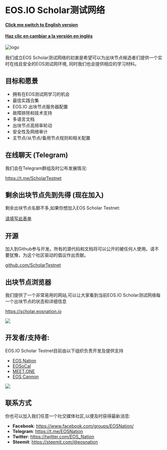 # EOS.IO Scholar测试网络

#### [Click me switch to English version](README.md)
#### [Haz clic en cambiar a la versión en inglés](README-Spanish.md)

![logo](https://steemitimages.com/DQmY3LuDiJEseTaHz31XQqW2gsX2r1PMaveCLv5ydaFCz6M/image.png)

我们成立EOS Scholar测试网络的初衷是希望可以为出块节点候选者们提供一个实时在线且安全的EOS测试网环境, 同时我们也会提供相应的学习材料。

## 目标和愿景

- 拥有在EOS测试网学习的机会
- 最佳实践合集
- EOS.IO 出块节点服务器配置
- 故障排除和技术支持
- 多语言文档
- 出块节点高频率轮动
- 安全性及网络审计
- 主节点/从节点/备用节点规则和相关配置

## 在线聊天 (Telegram)

我们会在Telegram群组及时公布发展情况:

https://t.me/ScholarTestnet

## 剩余出块节点先到先得 (现在加入)

剩余出块节点名额不多,如果你想加入EOS Scholar Testnet:

[请填写此表单](https://docs.google.com/forms/d/1wUrzzyyzqQAPIGaikxrJEKq9iDnICO9bw4mkaXalu0Y)

## 开源

加入到Github参与开发。所有的源代码和文档将可以公开的被任何人使用。请不要犹豫，为这个社区驱动的倡议作出贡献。

[github.com/ScholarTestnet](https://github.com/ScholarTestnet)

## 出块节点浏览器

我们提供了一个非常易用的网站,可以让大家看到当前EOS.IO Scholar测试网络每一个出块节点的状态和详细信息

https://scholar.eosnation.io

![](https://steemitimages.com/DQmeX1QWVnBRySX1XHerEKyBA6x4ZxLiH111y46c4YLQRYv/image.png)

## 开发者/支持者:

EOS.IO Scholar Testnet目前由以下组织负责开发及提供支持

- [EOS Nation](https://eosnation.io)
- [EOSoCal](https://eosocal.io)
- [MEET.ONE](https://meet.one/en)
- [EOS Cannon](https://eoscannon.io)


![](https://steemitimages.com/DQmYnhbZa27rMWATX3pivecU5G2DtEKWoUNEZrtKkP3pqW8/image.png)

## 联系方式

你也可以加入我们任意一个社交媒体社区,以便及时获得最新消息:

- **Facebook**: https://www.facebook.com/groups/EOSNation/
- **Telegram**: https://t.me/EOSNation
- **Twitter**: https://twitter.com/EOS_Nation
- **Steemit**: https://steemit.com/@eosnation

